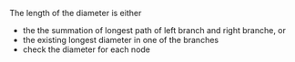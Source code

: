 The length of the diameter is either
- the the summation of longest path of left branch and right branche, or
- the existing longest diameter in one of the branches
​
- check the diameter for each node